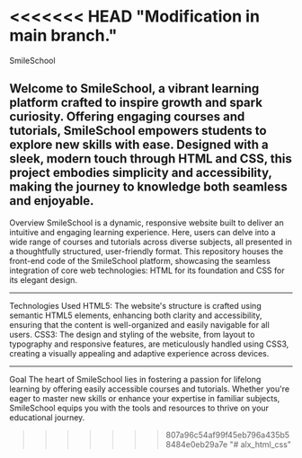 <<<<<<< HEAD
"Modification in main branch." 
=======
SmileSchool

Welcome to SmileSchool, a vibrant learning platform crafted to inspire growth and spark curiosity. Offering engaging courses and tutorials, SmileSchool empowers students to explore new skills with ease. Designed with a sleek, modern touch through HTML and CSS, this project embodies simplicity and accessibility, making the journey to knowledge both seamless and enjoyable.
-----------------------------------------------------------------------------------------------------------------------------------------------------------------------------------------------

Overview
SmileSchool is a dynamic, responsive website built to deliver an intuitive and engaging learning experience. Here, users can delve into a wide range of courses and tutorials across diverse subjects, all presented in a thoughtfully structured, user-friendly format. This repository houses the front-end code of the SmileSchool platform, showcasing the seamless integration of core web technologies: HTML for its foundation and CSS for its elegant design.
__________________________________________________________________________________________________________________________________________________________________________________________________________________________________________________________________________________________________________________________________________________________________________________________________________________________________________

Technologies Used
HTML5: The website's structure is crafted using semantic HTML5 elements, enhancing both clarity and accessibility, ensuring that the content is well-organized and easily navigable for all users.
CSS3: The design and styling of the website, from layout to typography and responsive features, are meticulously handled using CSS3, creating a visually appealing and adaptive experience across devices.
____________________________________________________________________________________________________________________________________________________________________________________________________________________________________________________


Goal
The heart of SmileSchool lies in fostering a passion for lifelong learning by offering easily accessible courses and tutorials. Whether you're eager to master new skills or enhance your expertise in familiar subjects, SmileSchool equips you with the tools and resources to thrive on your educational journey.
>>>>>>> 807a96c54af99f45eb796a435b58484e0eb29a7e
"# alx_html_css" 
